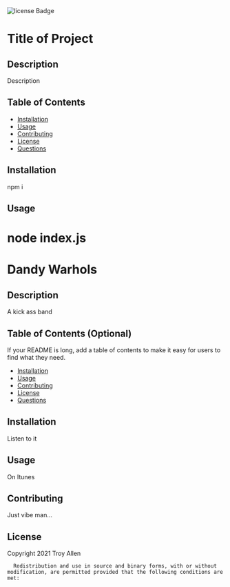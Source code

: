 <img src="https://img.shields.io/badge/License-BSD-green" alt="license Badge" />
  
  # Title of Project
  ## Description
  Description
  
  ## Table of Contents
  - [Installation](#installation)
  - [Usage](#usage)
  - [Contributing](#contributing)
  - [License](#license)
  - [Questions](#questions)
  ## Installation
  npm i
  ## Usage
  node index.js
=======

# Dandy Warhols
## Description
A kick ass band

## Table of Contents (Optional)
If your README is long, add a table of contents to make it easy for users to find what they need.
- [Installation](#installation)
- [Usage](#usage)
- [Contributing](#contributing)
- [License](#license)
- [Questions](#questions)
## Installation
Listen to it
## Usage
On Itunes
    
## Contributing
Just vibe man...
## License
Copyright 2021 Troy Allen

      Redistribution and use in source and binary forms, with or without modification, are permitted provided that the following conditions are met: